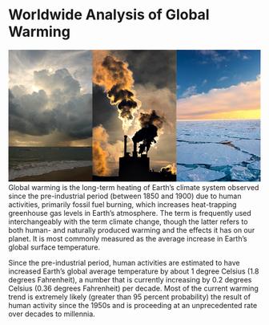 # Worldwide Analysis of Global Warming
<img src = "1321_cc-vs-gw-vs-wx-768px.jpg">
Global warming is the long-term heating of Earth’s climate system observed since the pre-industrial period (between 1850 and 1900) due to human activities, primarily fossil fuel burning, which increases heat-trapping greenhouse gas levels in Earth’s atmosphere. The term is frequently used interchangeably with the term climate change, though the latter refers to both human- and naturally produced warming and the effects it has on our planet. It is most commonly measured as the average increase in Earth’s global surface temperature.

Since the pre-industrial period, human activities are estimated to have increased Earth’s global average temperature by about 1 degree Celsius (1.8 degrees Fahrenheit), a number that is currently increasing by 0.2 degrees Celsius (0.36 degrees Fahrenheit) per decade. Most of the current warming trend is extremely likely (greater than 95 percent probability) the result of human activity since the 1950s and is proceeding at an unprecedented rate over decades to millennia.
